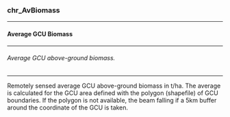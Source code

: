 ### chr_AvBiomass



------
#### Average GCU Biomass



------
###### Average GCU above-ground biomass.



------
Remotely sensed average GCU above-ground biomass in t/ha. The average is calculated for the GCU area defined with the polygon (shapefile) of GCU boundaries. If the polygon is not available, the beam falling if a 5km buffer around the coordinate of the GCU is taken.